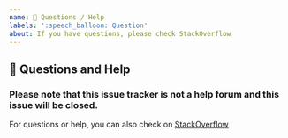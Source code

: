 ```yaml
---
name: 💬 Questions / Help
labels: ':speech_balloon: Question'
about: If you have questions, please check StackOverflow
---
```


## 💬 Questions and Help

### Please note that this issue tracker is not a help forum and this issue will be closed.

For questions or help, you can also check on [StackOverflow](https://stackexchange.com/filters/393541/jest-preset-angular)
